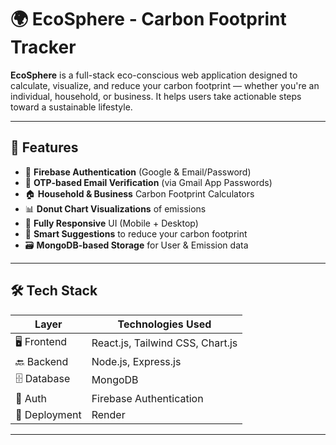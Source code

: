 # 🌍 EcoSphere - Carbon Footprint Tracker

**EcoSphere** is a full-stack eco-conscious web application designed to calculate, visualize, and reduce your carbon footprint — whether you're an individual, household, or business. It helps users take actionable steps toward a sustainable lifestyle.

---

## 🚀 Features

- 🔐 **Firebase Authentication** (Google & Email/Password)
- 📩 **OTP-based Email Verification** (via Gmail App Passwords)
- 🏠 **Household & Business** Carbon Footprint Calculators
- 📊 **Donut Chart Visualizations** of emissions
- 📱 **Fully Responsive** UI (Mobile + Desktop)
- 🧠 **Smart Suggestions** to reduce your carbon footprint
- 🗃️ **MongoDB-based Storage** for User & Emission data

---

## 🛠️ Tech Stack

| Layer        | Technologies Used                         |
|--------------|-------------------------------------------|
| 🖥️ Frontend   | React.js, Tailwind CSS, Chart.js          |
| 🔙 Backend    | Node.js, Express.js                       |
| 🗄️ Database   | MongoDB              |
| 🔐 Auth       | Firebase Authentication                   |
| 🚀 Deployment | Render          |


---

